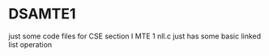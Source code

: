 # DSAMTE1
just some code files for CSE section I MTE 1
nll.c just has some basic linked list operation 
